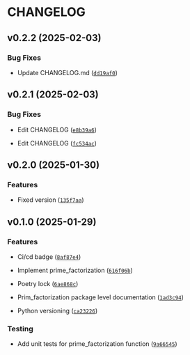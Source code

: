 # CHANGELOG


## v0.2.2 (2025-02-03)

### Bug Fixes

- Update CHANGELOG.md
  ([`dd19af0`](https://github.com/UBC-MDS/num_theory/commit/dd19af001207657bb0884372366fda93cbed7f7f))


## v0.2.1 (2025-02-03)

### Bug Fixes

- Edit CHANGELOG
  ([`e8b39a6`](https://github.com/UBC-MDS/num_theory/commit/e8b39a61a1bf7bae6aec3e6246463fbefeedb7ee))

- Edit CHANGELOG
  ([`fc534ac`](https://github.com/UBC-MDS/num_theory/commit/fc534aca285b7582ffed893d040b007fb2fd2fcd))


## v0.2.0 (2025-01-30)

### Features

- Fixed version
  ([`135f7aa`](https://github.com/UBC-MDS/num_theory/commit/135f7aac9ba75cd2a925a18f189a22f95f05c948))


## v0.1.0 (2025-01-29)

### Features

- Ci/cd badge
  ([`8af87e4`](https://github.com/UBC-MDS/num_theory/commit/8af87e4aedbf754f934de6aadb14b6b67fc98d4e))

- Implement prime_factorization
  ([`616f06b`](https://github.com/UBC-MDS/num_theory/commit/616f06b8cb1d1780e24934f75d425fd92749f414))

- Poetry lock
  ([`6ae868c`](https://github.com/UBC-MDS/num_theory/commit/6ae868ce0a8bd4fa1e83debcff8117666f299be8))

- Prim_factorization package level documentation
  ([`1ad3c94`](https://github.com/UBC-MDS/num_theory/commit/1ad3c940a257b0c4e8ca116700a48ffdbe1b0e08))

- Python versioning
  ([`ca23226`](https://github.com/UBC-MDS/num_theory/commit/ca23226c8012a25d119a4e264ce05aecabe8636f))

### Testing

- Add unit tests for prime_factorization function
  ([`9a66545`](https://github.com/UBC-MDS/num_theory/commit/9a66545a95e64c74de6577417808ebd41dac09bc))
